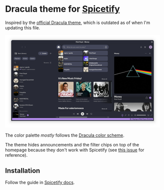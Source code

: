 # Dracula theme for [Spicetify](https://github.com/spicetify/cli)

Inspired by the [official Dracula theme](https://github.com/dracula/spicetify), which is outdated as of when I'm updating this file.

![Screenshot](./screenshot.png)

The color palette _mostly_ follows the [Dracula color scheme](https://draculatheme.com/contribute#color-palette).

The theme hides announcements and the filter chips on top of the homepage because they don't work with Spicetify (see [this issue](https://github.com/spicetify/cli/issues/3375) for reference).

## Installation

Follow the guide in [Spicetify docs](https://spicetify.app/docs/getting-started).